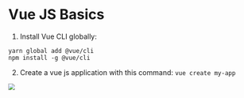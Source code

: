 # Vue JS Basics

1. Install Vue CLI globally:

```
yarn global add @vue/cli
npm install -g @vue/cli
```

2. Create a vue js application with this command: `vue create my-app`

<img src="/home/sunwarul/Pictures/Screenshot from 2021-02-17 00-13-06.png" style="zoom: 80%;" />